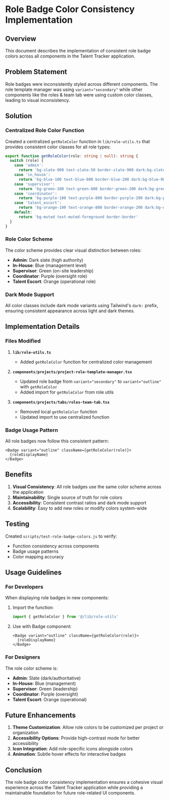 # Role Badge Color Consistency Implementation

## Overview

This document describes the implementation of consistent role badge colors across all components in the Talent Tracker application.

## Problem Statement

Role badges were inconsistently styled across different components. The role template manager was using `variant="secondary"` while other components like the roles & team tab were using custom color classes, leading to visual inconsistency.

## Solution

### Centralized Role Color Function

Created a centralized `getRoleColor` function in `lib/role-utils.ts` that provides consistent color classes for all role types:

```typescript
export function getRoleColor(role: string | null): string {
  switch (role) {
    case 'admin':
      return 'bg-slate-900 text-slate-50 border-slate-900 dark:bg-slate-100 dark:text-slate-900 dark:border-slate-100'
    case 'in_house':
      return 'bg-blue-100 text-blue-800 border-blue-200 dark:bg-blue-900 dark:text-blue-200 dark:border-blue-800'
    case 'supervisor':
      return 'bg-green-100 text-green-800 border-green-200 dark:bg-green-900 dark:text-green-200 dark:border-green-800'
    case 'coordinator':
      return 'bg-purple-100 text-purple-800 border-purple-200 dark:bg-purple-900 dark:text-purple-200 dark:border-purple-800'
    case 'talent_escort':
      return 'bg-orange-100 text-orange-800 border-orange-200 dark:bg-orange-900 dark:text-orange-200 dark:border-orange-800'
    default:
      return 'bg-muted text-muted-foreground border-border'
  }
}
```

### Role Color Scheme

The color scheme provides clear visual distinction between roles:

- **Admin**: Dark slate (high authority)
- **In-House**: Blue (management level)
- **Supervisor**: Green (on-site leadership)
- **Coordinator**: Purple (oversight role)
- **Talent Escort**: Orange (operational role)

### Dark Mode Support

All color classes include dark mode variants using Tailwind's `dark:` prefix, ensuring consistent appearance across light and dark themes.

## Implementation Details

### Files Modified

1. **`lib/role-utils.ts`**
   - Added `getRoleColor` function for centralized color management

2. **`components/projects/project-role-template-manager.tsx`**
   - Updated role badge from `variant="secondary"` to `variant="outline"` with `getRoleColor`
   - Added import for `getRoleColor` from role utils

3. **`components/projects/tabs/roles-team-tab.tsx`**
   - Removed local `getRoleColor` function
   - Updated import to use centralized function

### Badge Usage Pattern

All role badges now follow this consistent pattern:

```tsx
<Badge variant="outline" className={getRoleColor(role)}>
  {roleDisplayName}
</Badge>
```

## Benefits

1. **Visual Consistency**: All role badges use the same color scheme across the application
2. **Maintainability**: Single source of truth for role colors
3. **Accessibility**: Consistent contrast ratios and dark mode support
4. **Scalability**: Easy to add new roles or modify colors system-wide

## Testing

Created `scripts/test-role-badge-colors.js` to verify:
- Function consistency across components
- Badge usage patterns
- Color mapping accuracy

## Usage Guidelines

### For Developers

When displaying role badges in new components:

1. Import the function:
   ```typescript
   import { getRoleColor } from '@/lib/role-utils'
   ```

2. Use with Badge component:
   ```tsx
   <Badge variant="outline" className={getRoleColor(role)}>
     {roleDisplayName}
   </Badge>
   ```

### For Designers

The role color scheme is:
- **Admin**: Slate (dark/authoritative)
- **In-House**: Blue (management)
- **Supervisor**: Green (leadership)
- **Coordinator**: Purple (oversight)
- **Talent Escort**: Orange (operational)

## Future Enhancements

1. **Theme Customization**: Allow role colors to be customized per project or organization
2. **Accessibility Options**: Provide high-contrast mode for better accessibility
3. **Icon Integration**: Add role-specific icons alongside colors
4. **Animation**: Subtle hover effects for interactive badges

## Conclusion

The role badge color consistency implementation ensures a cohesive visual experience across the Talent Tracker application while providing a maintainable foundation for future role-related UI components.